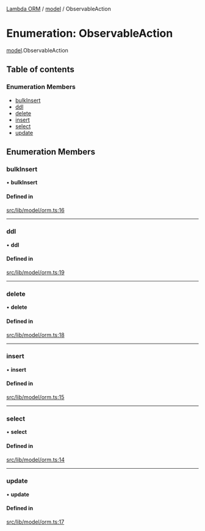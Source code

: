 [Lambda ORM](../README.md) / [model](../modules/model.md) / ObservableAction

# Enumeration: ObservableAction

[model](../modules/model.md).ObservableAction

## Table of contents

### Enumeration Members

- [bulkInsert](model.ObservableAction.md#bulkinsert)
- [ddl](model.ObservableAction.md#ddl)
- [delete](model.ObservableAction.md#delete)
- [insert](model.ObservableAction.md#insert)
- [select](model.ObservableAction.md#select)
- [update](model.ObservableAction.md#update)

## Enumeration Members

### bulkInsert

• **bulkInsert**

#### Defined in

[src/lib/model/orm.ts:16](https://github.com/FlavioLionelRita/lambdaorm/blob/15e828d/src/lib/model/orm.ts#L16)

___

### ddl

• **ddl**

#### Defined in

[src/lib/model/orm.ts:19](https://github.com/FlavioLionelRita/lambdaorm/blob/15e828d/src/lib/model/orm.ts#L19)

___

### delete

• **delete**

#### Defined in

[src/lib/model/orm.ts:18](https://github.com/FlavioLionelRita/lambdaorm/blob/15e828d/src/lib/model/orm.ts#L18)

___

### insert

• **insert**

#### Defined in

[src/lib/model/orm.ts:15](https://github.com/FlavioLionelRita/lambdaorm/blob/15e828d/src/lib/model/orm.ts#L15)

___

### select

• **select**

#### Defined in

[src/lib/model/orm.ts:14](https://github.com/FlavioLionelRita/lambdaorm/blob/15e828d/src/lib/model/orm.ts#L14)

___

### update

• **update**

#### Defined in

[src/lib/model/orm.ts:17](https://github.com/FlavioLionelRita/lambdaorm/blob/15e828d/src/lib/model/orm.ts#L17)
